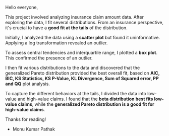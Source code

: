 Hello everyone,

This project involved analyzing insurance claim amount data. After exploring the data, I fit several distributions. From an insurance perspective, it's crucial to have a **good fit at the tails** of the distribution.

Initially, I analyzed the data using a **scatter plot** but found it uninformative. Applying a log transformation revealed an outlier.

To assess central tendencies and interquartile range, I plotted a **box plot**. This confirmed the presence of an outlier.

I then fit various distributions to the data and discovered that the generalized Pareto distribution provided the best overall fit, based on **AIC, BIC, KS Statistics, KS P-Value, KL Divergence, Sum of Squared error, PP and QQ** plot analysis.

To capture the different behaviors at the tails, I divided the data into low-value and high-value claims. I found that the **beta distribution best fits low-value claims**, while the **generalized Pareto distribution is a good fit for high-value claims**.

Thanks for reading!

- Monu Kumar Pathak






